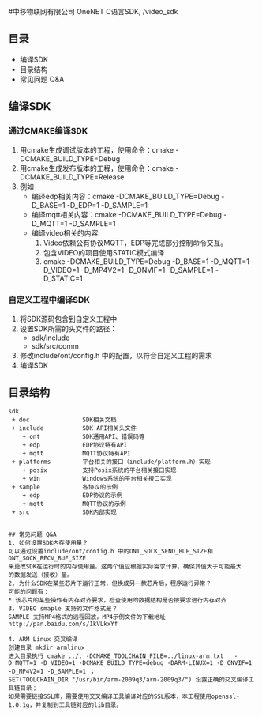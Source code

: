 #中移物联网有限公司 OneNET C语言SDK, /video_sdk
## 目录
 * 编译SDK
 * 目录结构
 * 常见问题 Q&A
 
## 编译SDK
### 通过CMAKE编译SDK
1. 用cmake生成调试版本的工程，使用命令：cmake -DCMAKE_BUILD_TYPE=Debug
2. 用cmake生成发布版本的工程，使用命令：cmake -DCMAKE_BUILD_TYPE=Release
3. 例如
    * 编译edp相关内容：cmake -DCMAKE_BUILD_TYPE=Debug -D_BASE=1 -D_EDP=1 -D_SAMPLE=1
    * 编译mqtt相关内容：cmake -DCMAKE_BUILD_TYPE=Debug -D_MQTT=1 -D_SAMPLE=1 
    * 编译video相关的内容:
      1. Video依赖公有协议MQTT，EDP等完成部分控制命令交互。
      2. 包含VIDEO的项目使用STATIC模式编译
      3. cmake -DCMAKE_BUILD_TYPE=Debug -D_BASE=1 -D_MQTT=1 -D_VIDEO=1 -D_MP4V2=1 -D_ONVIF=1 -D_SAMPLE=1 -D_STATIC=1

### 自定义工程中编译SDK
1. 将SDK源码包含到自定义工程中
2. 设置SDK所需的头文件的路径：
   * sdk/include
   * sdk/src/comm
3. 修改include/ont/config.h 中的配置，以符合自定义工程的需求
4. 编译SDK


## 目录结构
```
sdk
 + doc               SDK相关文档
 + include           SDK API相关头文件
    + ont            SDK通用API、错误码等
    + edp            EDP协议特有API
    + mqtt           MQTT协议特有API
 + platforms         平台相关的接口（include/platform.h）实现
    + posix          支持Posix系统的平台相关接口实现
    + win            Windows系统的平台相关接口实现  
 + sample            各协议的示例
    + edp            EDP协议的示例
    + mqtt           MQTT协议的示例
 + src               SDK内部实现


## 常见问题 Q&A
1. 如何设置SDK内存使用量？
可以通过设置include/ont/config.h 中的ONT_SOCK_SEND_BUF_SIZE和ONT_SOCK_RECV_BUF_SIZE
来更改SDK在运行时的内存使用量。这两个值应根据实际需求计算，确保其值大于可能最大
的数据发送（接收）量。
2. 为什么SDK在某些芯片下运行正常，但换成另一款芯片后，程序运行异常？
可能的问题有：
* 该芯片的某些操作有内存对齐要求，检查使用的数据结构是否按要求进行内存对齐
3. VIDEO smaple 支持的文件格式是？
SAMPLE 支持MP4格式的远程回放，MP4示例文件的下载地址 http://pan.baidu.com/s/1kVLkxYf  

4. ARM Linux 交叉编译 
创建目录 mkdir armlinux
进入目录执行 cmake ../. -DCMAKE_TOOLCHAIN_FILE=../linux-arm.txt   -D_MQTT=1 -D_VIDEO=1 -DCMAKE_BUILD_TYPE=debug -DARM-LINUX=1 -D_ONVIF=1 -D_MP4V2=1 -D_SAMPLE=1 ；
SET(TOOLCHAIN_DIR "/usr/bin/arm-2009q3/arm-2009q3/") 设置正确的交叉编译工具链目录；
如果需要链接SSL库，需要使用交叉编译工具编译对应的SSL版本，本工程使用openssl-1.0.1g，并复制到工具链对应的lib目录。

 